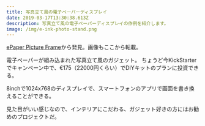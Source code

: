 ```yaml
---
title: 写真立て風の電子ペーパーディスプレイ
date: 2019-03-17T13:30:38.613Z
description: 写真立て風の電子ペーパーディスプレイの作例を紹介します。
image: /img/e-ink-photo-stand.png
---
```

[ePaper Picture Frame](https://www.kickstarter.com/projects/2084049164/epaper-picture-frame)から発見。画像もここから転載。

電子ペーパーが組み込まれた写真立て風のガジェット。
ちょうど今KickStarterでキャンペーン中で、€175（22000円くらい）でDIYキットのプランに投資できる。

8inchで1024x768のディスプレイで、スマートフォンのアプリで画面を書き換えることができる。

見た目がいい感じなので、インテリアにこだわる、ガジェット好きの方にはお勧めのプロジェクトだ。
